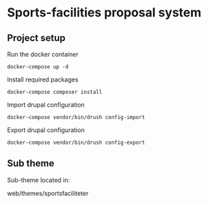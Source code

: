 # Sports-facilities proposal system

## Project setup

Run the docker container

`docker-compose up -d`

Install required packages

`docker-compose composer install`

Import drupal configuration

`docker-compose vendor/bin/drush config-import`

Export drupal configuration

`docker-compose vendor/bin/drush config-export`

## Sub theme

Sub-theme located in:

web/themes/sportsfaciliteter
